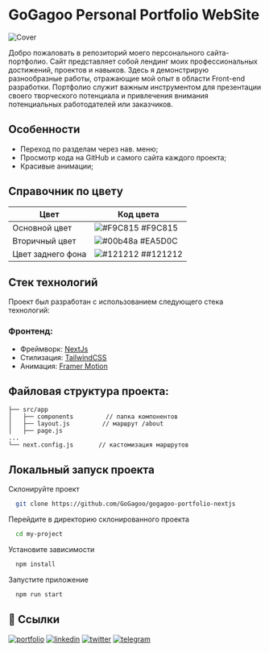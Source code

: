 # GoGagoo Personal Portfolio WebSite

![Cover](https://i.postimg.cc/Y25fhq7d/cover.jpg)


Добро пожаловать в репозиторий моего персонального сайта-портфолио. Сайт представляет собой лендинг моих профессиональных достижений, проектов и навыков. Здесь я демонстрирую разнообразные работы, отражающие мой опыт в области Front-end разработки. Портфолио служит важным инструментом для презентации своего творческого потенциала и привлечения внимания потенциальных работодателей или заказчиков.

## Особенности

- Переход по разделам через нав. меню;
- Просмотр кода на GitHub и самого сайта каждого проекта;
- Красивые анимации;

## Справочник по цвету
| Цвет             | Код цвета                                                                |
| ----------------- | ------------------------------------------------------------------ |
| Основной цвет | ![#F9C815](https://via.placeholder.com/10/F9C815?text=+) #F9C815 |
| Вторичный цвет | ![#00b48a](https://via.placeholder.com/10/EA5D0C?text=+) #EA5D0C |
| Цвет заднего фона | ![#121212](https://via.placeholder.com/10/121212?text=+) ##121212 |

## Стек технологий

Проект был разработан с использованием следующего стека технологий:

### Фронтенд:

- Фреймворк: [NextJs](https://nextjs.org/)
- Стилизация: [TailwindCSS](https://tailwindcss.com/)
- Анимация: [Framer Motion](https://www.framer.com/motion/)

## Файловая структура проекта:

```
├── src/app
│   ├── components         // папка компонентов
│   ├── layout.js         // маршрут /about
│   ├── page.js
...
└── next.config.js       // кастомизация маршрутов
```



## Локальный запуск проекта

Склонируйте проект

```bash
  git clone https://github.com/GoGagoo/gogagoo-portfolio-nextjs
```

Перейдите в директорию склонированного проекта

```bash
  cd my-project
```

Установите зависимости

```bash
  npm install
```

Запустите приложение

```bash
  npm run start
```

## 🔗 Ссылки
[![portfolio](https://img.shields.io/badge/my_portfolio-000?style=for-the-badge&logo=ko-fi&logoColor=white)](https://https://gogagoo-portfolio.vercel.app/)
[![linkedin](https://img.shields.io/badge/linkedin-0A66C2?style=for-the-badge&logo=linkedin&logoColor=white)](https://www.linkedin.com/in/gagikantonyan/)
[![twitter](https://img.shields.io/badge/twitter-1DA1F2?style=for-the-badge&logo=twitter&logoColor=white)](https://twitter.com/)
[![telegram](https://img.shields.io/badge/telegram-1DA1F2?style=for-the-badge&logo=telegram&logoColor=white)](https://t.me/doubleG_json)
